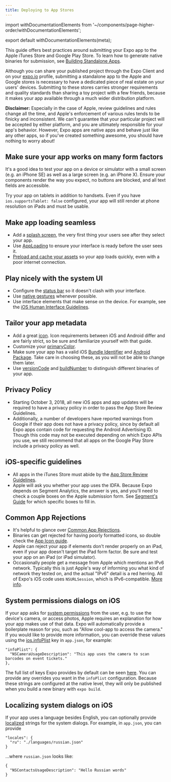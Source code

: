 ```yaml
---
title: Deploying to App Stores
---
```


import withDocumentationElements from '~/components/page-higher-order/withDocumentationElements';

export default withDocumentationElements(meta);

This guide offers best practices around submitting your Expo app to the Apple iTunes Store and Google Play Store. To learn how to generate native binaries for submission, see [Building Standalone Apps](../building-standalone-apps/).

Although you can share your published project through the Expo Client and on your [expo.io](https://expo.io) profile, submitting a standalone app to the Apple and Google stores is necessary to have a dedicated piece of real estate on your users' devices. Submitting to these stores carries stronger requirements and quality standards than sharing a toy project with a few friends, because it makes your app available through a much wider distribution platform.

**Disclaimer:** Especially in the case of Apple, review guidelines and rules change all the time, and Apple's enforcement of various rules tends to be finicky and inconsistent. We can't guarantee that your particular project will be accepted by either platform, and you are ultimately responsible for your app's behavior. However, Expo apps are native apps and behave just like any other apps, so if you've created something awesome, you should have nothing to worry about!

## Make sure your app works on many form factors

It's a good idea to test your app on a device or simulator with a small screen (e.g. an iPhone SE) as well as a large screen (e.g. an iPhone X). Ensure your components render the way you expect, no buttons are blocked, and all text fields are accessible.

Try your app on tablets in addition to handsets. Even if you have `ios.supportsTablet: false` configured, your app will still render at phone resolution on iPads and must be usable.

## Make app loading seamless

- Add a [splash screen](../../guides/splash-screens/), the very first thing your users see after they select your app.
- Use [AppLoading](../../sdk/app-loading/) to ensure your interface is ready before the user sees it.
- [Preload and cache your assets](../../guides/preloading-and-caching-assets/) so your app loads quickly, even with a poor internet connection.

## Play nicely with the system UI

- Configure the [status bar](../../guides/configuring-statusbar/) so it doesn't clash with your interface.
- Use [native gestures](../../sdk/gesture-handler/) whenever possible.
- Use interface elements that make sense on the device. For example, see the [iOS Human Interface Guidelines](https://developer.apple.com/ios/human-interface-guidelines/overview/themes/).

## Tailor your app metadata

- Add a great [icon](../../guides/app-icons/). Icon requirements between iOS and Android differ and are fairly strict, so be sure and familiarize yourself with that guide.
- Customize your [primaryColor](../../workflow/configuration/#primarycolor).
- Make sure your app has a valid iOS [Bundle Identifier](../../workflow/configuration/#bundleidentifier) and [Android Package](../../workflow/configuration/#package). Take care in choosing these, as you will not be able to change them later.
- Use [versionCode](../../workflow/configuration/#versioncode) and [buildNumber](../../workflow/configuration/#buildnumber) to distinguish different binaries of your app.

## Privacy Policy

- Starting October 3, 2018, all new iOS apps and app updates will be required to have a privacy policy in order to pass the App Store Review Guidelines.
- Additionally, a number of developers have reported warnings from Google if their app does not have a privacy policy, since by default all Expo apps contain code for requesting the Android Advertising ID. Though this code may not be executed depending on which Expo APIs you use, we still recommend that all apps on the Google Play Store include a privacy policy as well.

## iOS-specific guidelines

- All apps in the iTunes Store must abide by the [App Store Review Guidelines](https://developer.apple.com/app-store/review/guidelines/).
- Apple will ask you whether your app uses the IDFA. Because Expo depends on Segment Analytics, the answer is yes, and you'll need to check a couple boxes on the Apple submission form. See [Segment's Guide](https://segment.com/docs/sources/mobile/ios/quickstart/#step-5-submitting-to-the-app-store) for which specific boxes to fill in.

## Common App Rejections

- It's helpful to glance over [Common App Rejections](https://developer.apple.com/app-store/review/rejections/).
- Binaries can get rejected for having poorly formatted icons, so double check the [App Icon guide](../../guides/app-icons/).
- Apple can reject your app if elements don't render properly on an iPad, even if your app doesn't target the iPad form factor. Be sure and test your app on an iPad (or iPad simulator).
- Occasionally people get a message from Apple which mentions an IPv6 network. Typically this is just Apple's way of informing you what kind of network they tested on, and the actual "IPv6" detail is a red herring. All of Expo's iOS code uses `NSURLSession`, which is IPv6-compatible. [More info](https://forums.expo.io/t/ios-standalone-rejected-at-review-because-of-ipv6/7062).

## System permissions dialogs on iOS

If your app asks for [system permissions](../../sdk/permissions/) from the user, e.g. to use the device's camera, or access photos, Apple requires an explanation for how your app makes use of that data. Expo will automatically provide a boilerplate reason for you, such as "Allow cool-app to access the camera." If you would like to provide more information, you can override these values using the [ios.infoPlist](../../workflow/configuration) key in `app.json`, for example:

```
"infoPlist": {
  "NSCameraUsageDescription": "This app uses the camera to scan barcodes on event tickets."
},
```

The full list of keys Expo provides by default can be seen [here](https://github.com/expo/expo/blob/master/exponent-view-template/ios/exponent-view-template/Supporting/Info.plist#L28-L41). You can provide any overrides you want in the `infoPlist` configuration. Because these strings are configured at the native level, they will only be published when you build a new binary with `expo build`.

## Localizing system dialogs on iOS

If your app uses a language besides English, you can optionally provide [localized](../../sdk/localization/) strings for the system dialogs. For example, in `app.json`, you can provide

```
"locales": {
  "ru": "./languages/russian.json"
}
```

...where `russian.json` looks like:

```
{
  "NSContactsUsageDescription": "Hello Russian words"
}
```

